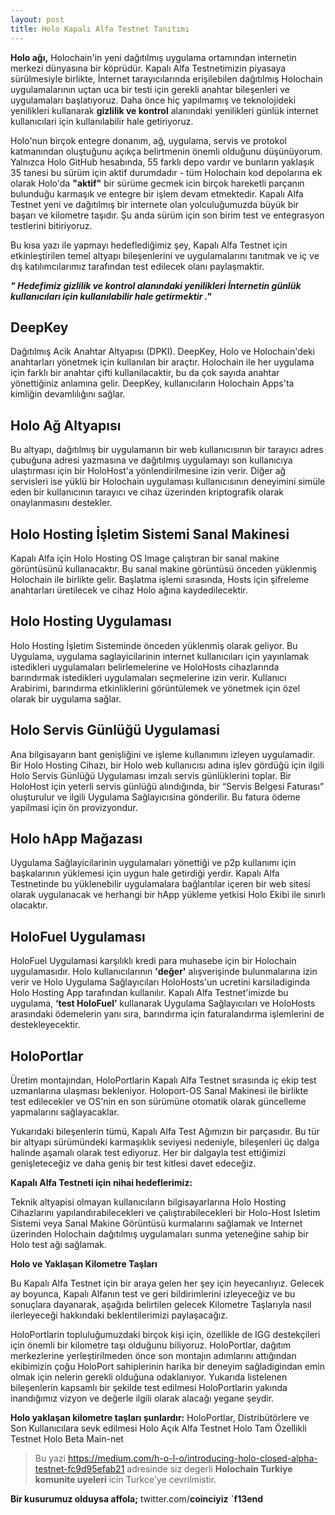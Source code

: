 ```yaml
---
layout: post
title: Holo Kapalı Alfa Testnet Tanıtımı
---
```


**Holo ağı,** Holochain'in yeni dağıtılmış uygulama ortamından internetin merkezi dünyasına bir köprüdür. Kapalı Alfa Testnetimizin piyasaya sürülmesiyle birlikte, İnternet tarayıcılarında erişilebilen dağıtılmış Holochain uygulamalarının uçtan uca bir testi için gerekli anahtar bileşenleri ve uygulamaları başlatıyoruz. Daha önce hiç yapılmamış ve teknolojideki yenilikleri kullanarak **gizlilik ve kontrol** alanındaki yenilikleri günlük internet kullanıcılari için kullanılabilir hale getiriyoruz. 

Holo'nun birçok entegre donanım, ağ, uygulama, servis ve protokol katmanından oluştuğunu açıkça belirtmenin önemli olduğunu düşünüyorum. Yalnızca Holo GitHub hesabında, 55 farklı depo vardır ve bunların yaklaşık 35 tanesi bu sürüm için aktif durumdadır - tüm Holochain kod depolarına ek olarak Holo'da **"aktif"** bir sürüme gecmek icin birçok hareketli parçanın bulunduğu karmaşık ve entegre bir işlem devam etmektedir. Kapalı Alfa Testnet yeni ve dağıtılmış bir internete olan yolculuğumuzda büyük bir başarı ve kilometre taşıdır. Şu anda sürüm için son birim test ve entegrasyon testlerini bitiriyoruz.

Bu kısa yazı ile yapmayı hedeflediğimiz şey, Kapalı Alfa Testnet için etkinleştirilen temel altyapı bileşenlerini ve uygulamalarını tanıtmak ve iç ve dış katılımcılarımız tarafından test edilecek olanı paylaşmaktir.

***" Hedefimiz gizlilik ve kontrol alanındaki yenilikleri İnternetin günlük kullanıcıları için kullanılabilir hale getirmektir ."***

## DeepKey 
Dağıtılmış Acik Anahtar Altyapısı (DPKI). DeepKey, Holo ve Holochain'deki anahtarları yönetmek için kullanılan bir araçtır. Holochain ile her uygulama için farklı bir anahtar çifti kullanilacaktir, bu da çok sayıda anahtar yönettiğiniz anlamına gelir. DeepKey, kullanıcıların Holochain Apps'ta kimliğin devamlılığını sağlar.

## Holo Ağ Altyapısı
Bu altyapı, dağıtılmış bir uygulamanın bir web kullanıcısının bir tarayıcı adres çubuğuna adresi yazmasına ve dağıtılmış uygulamayı son kullanıcıya ulaştırması için bir HoloHost'a yönlendirilmesine izin verir. Diğer ağ servisleri ise yüklü bir Holochain uygulaması kullanıcısının deneyimini simüle eden bir kullanıcının tarayıcı ve cihaz üzerinden kriptografik olarak onaylanmasını destekler.

## Holo Hosting İşletim Sistemi Sanal Makinesi
Kapalı Alfa için Holo Hosting OS Image çalıştıran bir sanal makine görüntüsünü kullanacaktır. Bu sanal makine görüntüsü önceden yüklenmiş Holochain ile birlikte gelir. Başlatma işlemi sırasında, Hosts için şifreleme anahtarları üretilecek ve cihaz Holo ağına kaydedilecektir.

## Holo Hosting Uygulaması
Holo Hosting İşletim Sisteminde önceden yüklenmiş olarak geliyor. Bu Uygulama, uygulama saglayicilarinin internet kullanıcıları için yayınlamak istedikleri uygulamaları belirlemelerine ve HoloHosts cihazlarında barındırmak istedikleri uygulamaları seçmelerine izin verir. Kullanıcı Arabirimi, barındırma etkinliklerini görüntülemek ve yönetmek için özel olarak bir uygulama sağlar.

## Holo Servis Günlüğü Uygulamasi
Ana bilgisayarın bant genişliğini ve işleme kullanımını izleyen uygulamadir. Bir Holo Hosting Cihazı, bir Holo web kullanıcısı adına işlev gördüğü için ilgili Holo Servis Günlüğü Uygulaması imzalı servis günlüklerini toplar. Bir HoloHost için yeterli servis günlüğü alındığında, bir “Servis Belgesi Faturası” oluşturulur ve ilgili Uygulama Sağlayıcısina gönderilir. Bu fatura ödeme yapilmasi için ön provizyondur.

## Holo hApp Mağazası
Uygulama Sağlayicilarinin uygulamaları yönettiği ve p2p kullanımı için başkalarının yüklemesi için uygun hale getirdiği yerdir. Kapalı Alfa Testnetinde bu yüklenebilir uygulamalara bağlantılar içeren bir web sitesi olarak uygulanacak ve herhangi bir hApp yükleme yetkisi Holo Ekibi ile sınırlı olacaktır.

## HoloFuel Uygulaması
HoloFuel Uygulamasi karşılıklı kredi para muhasebe için bir Holochain uygulamasıdır. Holo kullanıcılarının **'değer'** alışverişinde bulunmalarına izin verir ve Holo Uygulama Sağlayıcıları HoloHosts'un ucretini karsiladiginda Holo Hosting App tarafından kullanılır. Kapalı Alfa Testnet'imizde bu uygulama, **‘test HoloFuel’** kullanarak Uygulama Sağlayıcıları ve HoloHosts arasındaki ödemelerin yanı sıra, barındırma için faturalandırma işlemlerini de destekleyecektir.

## HoloPortlar
Üretim montajından, HoloPortlarin Kapalı Alfa Testnet sırasında iç ekip test uzmanlarına ulaşması bekleniyor. Holoport-OS Sanal Makinesi ile birlikte test edilecekler ve OS'nin en son sürümüne otomatik olarak güncelleme yapmalarını sağlayacaklar.

Yukarıdaki bileşenlerin tümü, Kapalı Alfa Test Ağımızın bir parçasıdır. Bu tür bir altyapı sürümündeki karmaşıklık seviyesi nedeniyle, bileşenleri üç dalga halinde aşamalı olarak test ediyoruz. Her bir dalgayla test ettiğimizi genişleteceğiz ve daha geniş bir test kitlesi davet edeceğiz.

**Kapalı Alfa Testneti için nihai hedeflerimiz:**

Teknik altyapisi olmayan kullanıcıların bilgisayarlarına Holo Hosting Cihazlarını yapılandırabilecekleri ve çalıştırabilecekleri bir Holo-Host Isletim Sistemi veya Sanal Makine Görüntüsü kurmalarını sağlamak ve Internet üzerinden Holochain dağıtılmış uygulamaları sunma yeteneğine sahip bir Holo test ağı sağlamak.

**Holo ve Yaklaşan Kilometre Taşları**

Bu Kapalı Alfa Testnet için bir araya gelen her şey için heyecanlıyız. Gelecek ay boyunca, Kapalı Alfanın test ve geri bildirimlerini izleyeceğiz ve bu sonuçlara dayanarak, aşağıda belirtilen gelecek Kilometre Taşlarıyla nasıl ilerleyeceği hakkındaki beklentilerimizi paylaşacağız.

HoloPortlarin topluluğumuzdaki birçok kişi için, özellikle de IGG destekçileri için önemli bir kilometre taşı olduğunu biliyoruz. HoloPortlar, dağıtım merkezlerine yerleştirilmeden önce son montajın adımlarını attığından ekibimizin çoğu HoloPort sahiplerinin harika bir deneyim sağladigindan emin olmak için nelerin gerekli olduğuna odaklanıyor. Yukarıda listelenen bileşenlerin kapsamlı bir şekilde test edilmesi HoloPortlarin yakında inandığımız vizyon ve değerle ilgili olarak alacağı yegane şeydir.

**Holo yaklaşan kilometre taşları şunlardır:**
     HoloPortlar, Distribütörlere ve Son Kullanıcılara sevk edilmesi
     Holo Açık Alfa Testnet
     Holo Tam Özellikli Testnet
     Holo Beta Main-net


> Bu yazi  https://medium.com/h-o-l-o/introducing-holo-closed-alpha-testnet-fc9d95efab21 adresinde siz degerli **Holochain Turkiye komunite uyeleri** icin Turkce'ye cevrilmistir.

**Bir kusurumuz olduysa affola;**
twitter.com/**coinciyiz**
**`f13end**


